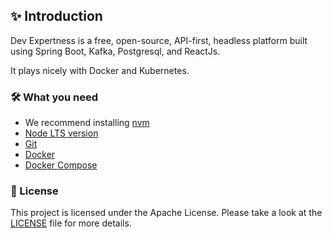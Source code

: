 ## ✨ Introduction

Dev Expertness is a free, open-source, API-first, headless platform built using Spring Boot, Kafka, Postgresql, and ReactJs.

It plays nicely with Docker and Kubernetes.

### 🛠️ What you need

- We recommend installing [nvm](https://github.com/nvm-sh/nvm)
- [Node LTS version](https://nodejs.org/en/blog/release/v22.15.0/)
- [Git](https://git-scm.com/)
- [Docker](https://www.docker.com/get-started/)
- [Docker Compose](https://docs.docker.com/compose/)

### 📑 License

This project is licensed under the Apache License. Please take a look at the [LICENSE](../LICENSE) file for more details.
